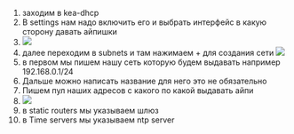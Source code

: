 1. заходим в kea-dhcp
2. В settings нам надо включить его и выбрать интерфейс в какую сторону давать айпишки
3. ![](https://lh7-rt.googleusercontent.com/docsz/AD_4nXeBSak8nwSQxdTyQScSMO6t_soSZGtV8o7aC3llxBgs1mLjE267i24rTseGV7-y-dYXDw4Y57Pua2BWkPVotlkf9gCYTINQ072Xc2HFI9a8XeZxH5XMIf2udRBP9HAXT2_uhbpgig?key=Kkcj8ARkzfBB9woEtDY1dHD0)
4. далее переходим в subnets и там нажимаем + для создания сети
![](https://lh7-rt.googleusercontent.com/docsz/AD_4nXfrC2l002T328rO0YEkz6Oie-n2tWlgxJcSSmu6E62-fQhPXZXQaEXGQljij0EMKcgHT58QzZ_TKp-5tTgRPolUZvrhgOPz7Soz9-qE3WkALy3LrTBWraea3ECDwZrp820VUM-stg?key=Kkcj8ARkzfBB9woEtDY1dHD0)
1. в первом мы пишем нашу сеть которую будем выдавать например 192.168.0.1/24
2. Дальше можно написать название для него это не обязательно
3. Пишем пул наших адресов с какого по какой выдавать айпи
4. ![](https://lh7-rt.googleusercontent.com/docsz/AD_4nXcApD-jj6-Cys45jKzs4ncKecl9jykv-tnuG9bhoHEMBEEUi75YbN4P1x3ituFvq7796xGJh_AiRh8Y9QKknltg1j7yamV_udXOdZl-h5ZLDEM_i1mlTYmU_qeHudJkRSQQkB_l8Q?key=Kkcj8ARkzfBB9woEtDY1dHD0)
5. в static routers мы указываем шлюз
6. в Time servers мы указываем ntp server

